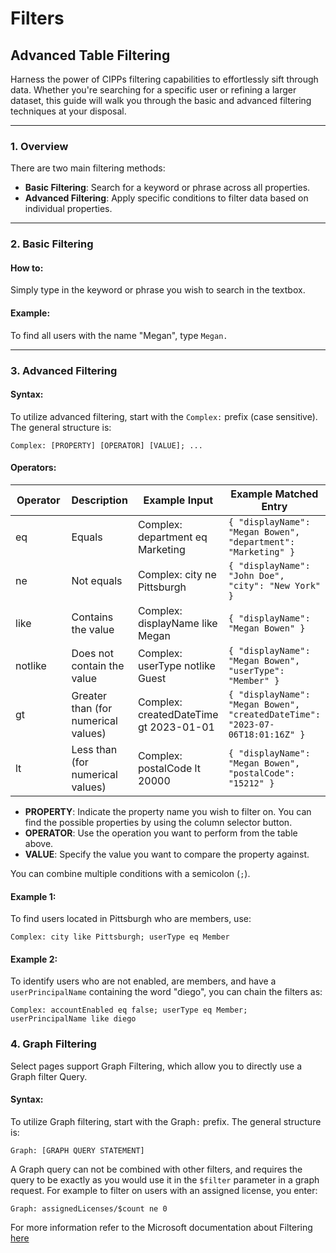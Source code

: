 # Filters

## Advanced Table Filtering

Harness the power of CIPPs filtering capabilities to effortlessly sift through data. Whether you're searching for a specific user or refining a larger dataset, this guide will walk you through the basic and advanced filtering techniques at your disposal.

***

### 1. Overview

There are two main filtering methods:

* **Basic Filtering**: Search for a keyword or phrase across all properties.
* **Advanced Filtering**: Apply specific conditions to filter data based on individual properties.

***

### 2. Basic Filtering

#### How to:

Simply type in the keyword or phrase you wish to search in the textbox.

#### Example:

To find all users with the name "Megan", type `Megan.`

***

### 3. Advanced Filtering

#### Syntax:

To utilize advanced filtering, start with the `Complex:` prefix (case sensitive). The general structure is:

```vbnet
Complex: [PROPERTY] [OPERATOR] [VALUE]; ...
```

#### Operators:

<table data-full-width="false"><thead><tr><th width="176.33333333333331">Operator</th><th>Description</th><th>Example Input</th><th data-hidden>Example Matched Entry</th></tr></thead><tbody><tr><td>eq</td><td>Equals</td><td>Complex: department eq Marketing</td><td><code>{ "displayName": "Megan Bowen", "department": "Marketing" }</code></td></tr><tr><td>ne</td><td>Not equals</td><td>Complex: city ne Pittsburgh</td><td><code>{ "displayName": "John Doe", "city": "New York" }</code></td></tr><tr><td>like</td><td>Contains the value</td><td>Complex: displayName like Megan</td><td><code>{ "displayName": "Megan Bowen" }</code></td></tr><tr><td>notlike</td><td>Does not contain the value</td><td>Complex: userType notlike Guest</td><td><code>{ "displayName": "Megan Bowen", "userType": "Member" }</code></td></tr><tr><td>gt</td><td>Greater than (for numerical values)</td><td>Complex: createdDateTime gt 2023-01-01</td><td><code>{ "displayName": "Megan Bowen", "createdDateTime": "2023-07-06T18:01:16Z" }</code></td></tr><tr><td>lt</td><td>Less than (for numerical values)</td><td>Complex: postalCode lt 20000</td><td><code>{ "displayName": "Megan Bowen", "postalCode": "15212" }</code></td></tr></tbody></table>

* **PROPERTY**: Indicate the property name you wish to filter on. You can find the possible properties by using the column selector button.
* **OPERATOR**: Use the operation you want to perform from the table above.
* **VALUE**: Specify the value you want to compare the property against.

You can combine multiple conditions with a semicolon (`;`).

#### Example 1:

To find users located in Pittsburgh who are members, use:

```vbnet
Complex: city like Pittsburgh; userType eq Member
```

#### Example 2:

To identify users who are not enabled, are members, and have a `userPrincipalName` containing the word "diego", you can chain the filters as:

```vbnet
Complex: accountEnabled eq false; userType eq Member; userPrincipalName like diego
```

### 4. Graph Filtering

Select pages support Graph Filtering, which allow you to directly use a Graph filter Query.&#x20;

#### Syntax:

To utilize Graph filtering, start with the Graph`:` prefix. The general structure is:

```vbnet
Graph: [GRAPH QUERY STATEMENT]
```

A Graph query can not be combined with other filters, and requires the query to be exactly as you would use it in the `$filter` parameter in a graph request. For example to filter on users with an assigned license, you enter:

```
Graph: assignedLicenses/$count ne 0
```

For more information refer to the Microsoft documentation about Filtering [here](https://learn.microsoft.com/en-us/graph/filter-query-parameter?tabs=http)
